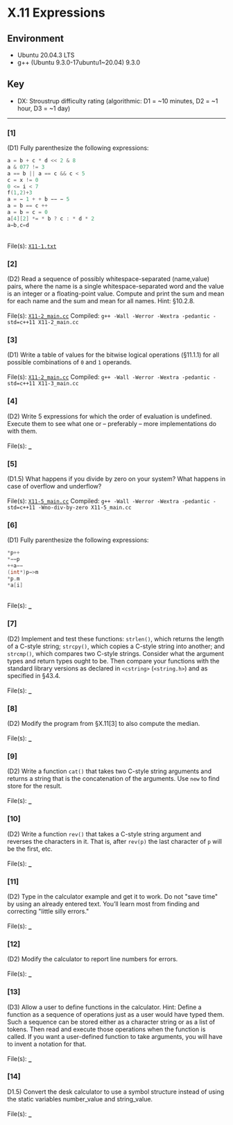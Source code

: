 # X.11 Expressions

## Environment
- Ubuntu 20.04.3 LTS
- g++ (Ubuntu 9.3.0-17ubuntu1~20.04) 9.3.0

## Key
- DX: Stroustrup difficulty rating (algorithmic: D1 = ~10 minutes, D2 = ~1 hour, D3 = ~1 day)

---

### \[1\]
(D1) Fully parenthesize the following expressions:
```C++
a = b + c * d << 2 & 8
a & 077 != 3
a == b || a == c && c < 5
c = x != 0
0 <= i < 7
f(1,2)+3
a = − 1 + + b −− − 5
a = b == c ++
a = b = c = 0
a[4][2] *= * b ? c : * d * 2
a−b,c=d
```
\
File(s): [`X11-1.txt`](./X11-1.txt)

### \[2\]
(D2) Read a sequence of possibly whitespace-separated (name,value) pairs, where the name is a single whitespace-separated word and the value is an integer or a floating-point value. Compute and print the sum and mean for each name and the sum and mean for all names. Hint: §10.2.8.\
\
File(s): [`X11-2_main.cc`](./X11-2_main.cc)
Compiled: `g++ -Wall -Werror -Wextra -pedantic -std=c++11 X11-2_main.cc`

### \[3\]
(D1) Write a table of values for the bitwise logical operations (§11.1.1) for all possible combinations of `0` and `1` operands.\
\
File(s): [`X11-2_main.cc`](./X11-3_main.cc)
Compiled: `g++ -Wall -Werror -Wextra -pedantic -std=c++11 X11-3_main.cc`

### \[4\]
(D2) Write 5 expressions for which the order of evaluation is undefined. Execute them to see what one or – preferably – more implementations do with them.\
\
File(s): [`_`](./)

### \[5\]
(D1.5) What happens if you divide by zero on your system? What happens in case of overflow and underflow?\
\
File(s): [`X11-5_main.cc`](./X11-5_main.cc)
Compiled: `g++ -Wall -Werror -Wextra -pedantic -std=c++11 -Wno-div-by-zero X11-5_main.cc`

### \[6\]
(D1) Fully parenthesize the following expressions:
```C++
*p++
*−−p
++a−−
(int*)p−>m
*p.m
*a[i]
```
\
File(s): [`_`](./)

### \[7\]
(D2) Implement and test these functions: `strlen()`, which returns the length of a C-style string; `strcpy()`, which copies a C-style string into another; and `strcmp()`, which compares two C-style strings. Consider what the argument types and return types ought to be. Then compare your functions with the standard library versions as declared in `<cstring>` (`<string.h>`) and as specified in §43.4.\
\
File(s): [`_`](./)

### \[8\]
(D2) Modify the program from §X.11\[3\] to also compute the median.\
\
File(s): [`_`](./)

### \[9\]
(D2) Write a function `cat()` that takes two C-style string arguments and returns a string that is the concatenation of the arguments. Use `new` to find store for the result.\
\
File(s): [`_`](./)

### \[10\]
(D2) Write a function `rev()` that takes a C-style string argument and reverses the characters in it. That is, after `rev(p)` the last character of `p` will be the first, etc.\
\
File(s): [`_`](./)

### \[11\]
(D2) Type in the calculator example and get it to work. Do not "save time" by using an already entered text. You’ll learn most from finding and correcting "little silly errors."\
\
File(s): [`_`](./)

### \[12\]
(D2) Modify the calculator to report line numbers for errors.\
\
File(s): [`_`](./)

### \[13\]
(D3) Allow a user to define functions in the calculator. Hint: Define a function as a sequence of operations just as a user would have typed them. Such a sequence can be stored either as a character string or as a list of tokens. Then read and execute those operations when the function is called. If you want a user-defined function to take arguments, you will have to invent a notation for that.\
\
File(s): [`_`](./)

### \[14\]
D1.5) Convert the desk calculator to use a symbol structure instead of using the static variables number_value and string_value.\
\
File(s): [`_`](./)
